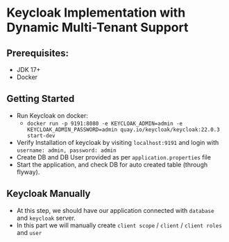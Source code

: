 # Keycloak Implementation with Dynamic Multi-Tenant Support

## Prerequisites:
* JDK 17+
* Docker

## Getting Started
* Run Keycloak on docker:
  - `docker run -p 9191:8080 -e KEYCLOAK_ADMIN=admin -e KEYCLOAK_ADMIN_PASSWORD=admin quay.io/keycloak/keycloak:22.0.3 start-dev`
* Verify Installation of keycloak by visiting `localhost:9191` and login with `username: admin, password: admin`
* Create DB and DB User provided as per `application.properties` file
* Start the application, and check DB for auto created table (through flyway).

## Keycloak Manually
* At this step, we should have our application connected with `database` and `keycloak` server.
* In this part we will manually create `client scope` / `client` / `client roles` and `user`